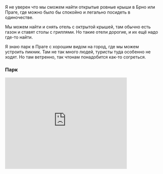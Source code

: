 Я не уверен что мы сможем найти открытые ровные крыши в Брно или Праге, где можно было бы спокойно и легально посидеть в одиночестве. 

Мы можем найти и снять отель с октрытой крышей, там обычно есть газон и ставят столы с гриллями. Но такие отели дорогие, и их ещё надо где-то найти.

Я знаю парк в Праге с хорошим видом на город, где мы можем устроить пикник. Там не так много людей, туристы туда особенно не ходят. Но там ветренно, так чтонам понадобится как-то согреться.

### Парк 
<iframe class="google-map" src="https://www.google.com/maps/embed?pb=!1m18!1m12!1m3!1d2559.844920805966!2d14.4536308!3d50.0891903!2m3!1f0!2f0!3f0!3m2!1i1024!2i768!4f13.1!3m3!1m2!1s0x470b94a1971c213b%3A0x83535a7426713b82!2zVsOtdGtvdg!5e0!3m2!1sen!2scz!4v1661946752527!5m2!1sen!2scz" width="400" height="300" style="border:0;" allowfullscreen="" loading="lazy" referrerpolicy="no-referrer-when-downgrade"></iframe>
